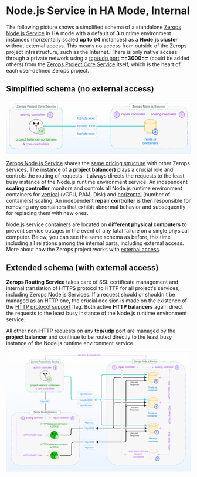 # Node.js Service in HA Mode, Internal

The following picture shows a simplified schema of a standalone [Zerops Node.js Service](/documentation/services/runtimes/nodejs.html) in HA mode with a default of **3** runtime environment instances (horizontally scaled **up to 64** instances) as a **Node.js cluster** without external access. This means no access from outside of the Zerops project infrastructure, such as the Internet. There is only native access through a private network using a [tcp/udp port](/documentation/services/runtimes/nodejs.html#port) **==3000==** (could be added others) from the [Zerops Project Core Service](/documentation/overview/how-zerops-works-inside/typical-schemas-of-zerops-projects.html) itself, which is the heart of each user-defined Zerops project.

## Simplified schema (no external access)

![Zerops Node.js Service](./images/Zerops-NodeJS-Service-Base.png "Zerops Node.js Service")

[Zerops Node.js Service](/documentation/services/runtimes/nodejs.html) shares the [same pricing structure](/documentation/overview/pricing.html#services) with other Zerops services. The instance of a **[project balancer)](/documentation/overview/how-zerops-works-inside/typical-schemas-of-zerops-projects.html#without-external-access)** plays a crucial role and controls the routing of requests. It always directs the requests to the least busy instance of the Node.js runtime environment service. An independent **scaling controller** monitors and controls all Node.js runtime environment containers for [vertical](/documentation/automatic-scaling/how-automatic-scaling-works.html#vertical-scaling) (vCPU, RAM, Disk) and [horizontal](/documentation/automatic-scaling/how-automatic-scaling-works.html#horizontal-scaling) (number of containers) scaling. An independent **repair controller** is then responsible for removing any containers that exhibit abnormal behavior and subsequently for replacing them with new ones.

Node.js service containers are located on **different physical computers** to prevent service outages in the event of any fatal failure on a single physical computer. Below, you can see the same schema as before, this time including all relations among the internal parts, including external access. More about how the Zerops project works with [external access](/documentation/overview/how-zerops-works-inside/typical-schemas-of-zerops-projects.html#with-external-access).

## Extended schema (with external access)

**Zerops Routing Service** takes care of SSL certificate management and internal translation of HTTPS protocol to HTTP for all project's services, including Zerops Node.js Services. If a request should or shouldn't be managed as an HTTP one, the crucial decision is made on the existence of the [HTTP protocol support](/documentation/services/runtimes/nodejs.html#port) flag. Both active **HTTP balancers** again direct the requests to the least busy instance of the Node.js runtime environment service.

All other non-HTTP requests on any **tcp/udp** port are managed by the **project balancer** and continue to be routed directly to the least busy instance of the Node.js runtime environment service.

![Zerops Node.js Service](./images/Zerops-NodeJS-Service-Detail.png "Zerops Node.js Service")